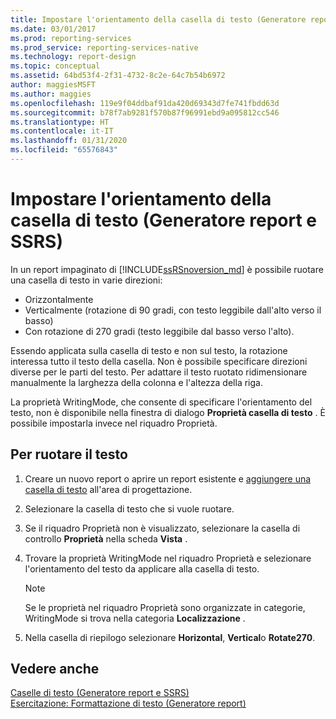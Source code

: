 ```yaml
---
title: Impostare l'orientamento della casella di testo (Generatore report e SSRS) | Microsoft Docs
ms.date: 03/01/2017
ms.prod: reporting-services
ms.prod_service: reporting-services-native
ms.technology: report-design
ms.topic: conceptual
ms.assetid: 64bd53f4-2f31-4732-8c2e-64c7b54b6972
author: maggiesMSFT
ms.author: maggies
ms.openlocfilehash: 119e9f04ddbaf91da420d69343d7fe741fbdd63d
ms.sourcegitcommit: b78f7ab9281f570b87f96991ebd9a095812cc546
ms.translationtype: HT
ms.contentlocale: it-IT
ms.lasthandoff: 01/31/2020
ms.locfileid: "65576843"
---
```

# <a name="set-text-box-orientation-report-builder-and-ssrs"></a>Impostare l'orientamento della casella di testo (Generatore report e SSRS)
In un report impaginato di [!INCLUDE[ssRSnoversion_md](../../includes/ssrsnoversion-md.md)] è possibile ruotare una casella di testo in varie direzioni:   
* Orizzontalmente   
* Verticalmente (rotazione di 90 gradi, con testo leggibile dall'alto verso il basso)  
* Con rotazione di 270 gradi (testo leggibile dal basso verso l'alto).   
  
Essendo applicata sulla casella di testo e non sul testo, la rotazione interessa tutto il testo della casella. Non è possibile specificare direzioni diverse per le parti del testo. Per adattare il testo ruotato ridimensionare manualmente la larghezza della colonna e l'altezza della riga.  
  
 La proprietà WritingMode, che consente di specificare l'orientamento del testo, non è disponibile nella finestra di dialogo **Proprietà casella di testo** . È possibile impostarla invece nel riquadro Proprietà.   
  
## <a name="to-rotate-text"></a>Per ruotare il testo  
  
1.  Creare un nuovo report o aprire un report esistente e [aggiungere una casella di testo](../../reporting-services/report-design/add-move-or-delete-a-text-box-report-builder-and-ssrs.md) all'area di progettazione.  
  
3.  Selezionare la casella di testo che si vuole ruotare.  
  
2.  Se il riquadro Proprietà non è visualizzato, selezionare la casella di controllo **Proprietà** nella scheda **Vista** .  
  
4.  Trovare la proprietà WritingMode nel riquadro Proprietà e selezionare l'orientamento del testo da applicare alla casella di testo.  
  
    > [!NOTE]  
    >  Se le proprietà nel riquadro Proprietà sono organizzate in categorie, WritingMode si trova nella categoria **Localizzazione** .  
  
5.  Nella casella di riepilogo selezionare **Horizontal**, **Vertical**o **Rotate270**.  
  
## <a name="see-also"></a>Vedere anche  
 [Caselle di testo &#40;Generatore report e SSRS&#41;](../../reporting-services/report-design/text-boxes-report-builder-and-ssrs.md)   
 [Esercitazione: Formattazione di testo &#40;Generatore report&#41;](../../reporting-services/tutorial-format-text-report-builder.md)  
  
  

